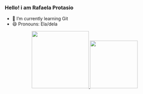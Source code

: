 ### Hello! i am Rafaela Protasio

- 🌱 I’m currently learning Git
- 😄 Pronouns: Ela/dela


<div align="center">
  <a href="https://github.com/rafa-protasio">
  <img height="180em" src="https://github-readme-stats.vercel.app/api?username=rafa-protasio&show_icons=true&theme=dracula&include_all_commits=true&count_private=true"/>
  <img height="150em" src="https://github-readme-stats.vercel.app/api/top-langs/?username=rafa-protasio&layout=compact&langs_count=7&theme=dracula"/>
</div>
  
